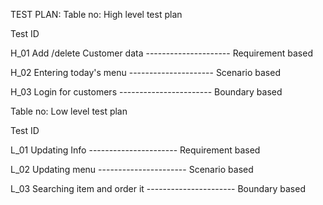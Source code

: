 TEST PLAN: 
Table no: High level test plan


Test ID	


H_01	Add /delete Customer data	  ---------------------  Requirement based


H_02	Entering today's menu       ---------------------	 Scenario based


H_03	Login for customers        -----------------------	 Boundary based



Table no: Low level test plan


Test ID	


L_01	Updating Info                ----------------------	Requirement based


L_02	Updating menu                ----------------------	Scenario based


L_03	Searching item and order it  ----------------------	Boundary based
